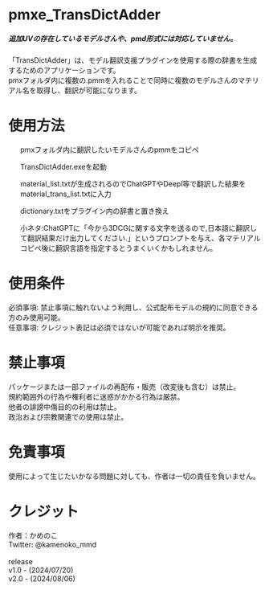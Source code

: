 # pmxe_TransDictAdder<br>
<h5>追加UVの存在しているモデルさんや、pmd形式には対応していません。</h5>
「TransDictAdder」は、モデル翻訳支援プラグインを使用する際の辞書を生成するためのアプリケーションです。<br>
pmxフォルダ内に複数の.pmmを入れることで同時に複数のモデルさんのマテリアル名を取得し、翻訳が可能になります。<br>

<h1>使用方法</h1>
    <ol>pmxフォルダ内に翻訳したいモデルさんのpmmをコピペ<br></ol>
    <ol>TransDictAdder.exeを起動</ol>
    <ol>material_list.txtが生成されるのでChatGPTやDeepl等で翻訳した結果をmaterial_trans_list.txtに入力<br></ol>
    <ol>dictionary.txtをプラグイン内の辞書と置き換え<br></ol>
    <ol>小ネタ:ChatGPTに「今から3DCGに関する文字を送るので,日本語に翻訳して翻訳結果だけ出力してください.」というプロンプトを与え、各マテリアルコピペ後に翻訳言語を指定するとうまくいくかもしれません。<br></ol>
<h1>使用条件</h1>
必須事項: 禁止事項に触れないよう利用し、公式配布モデルの規約に同意できる方のみ使用可能。<br>
任意事項: クレジット表記は必須ではないが可能であれば明示を推奨。<br>

<h1>禁止事項</h1>
パッケージまたは一部ファイルの再配布・販売（改変後も含む）は禁止。<br>
規約範囲外の行為や権利者に迷惑がかかる行為は厳禁。<br>
他者の誹謗中傷目的の利用は禁止。<br>
政治および宗教関連での使用は禁止。<br>

<h1>免責事項</h1>
使用によって生じたいかなる問題に対しても、作者は一切の責任を負いません。<br>

<h1>クレジット</h1>
作者：かめのこ<br>
Twitter: @kamenoko_mmd<br>
<br>
release<br>
v1.0 - (2024/07/20)<br>
v2.0 - (2024/08/06)
